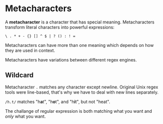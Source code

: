 # Metacharacters

A **metacharacter** is a character that has special meaning. Metacharacters transform literal characters into powerful expressions:

```text
\ . * + - {} [] ^ $ | ? () : ! =
```

Metacharacters can have more than one meaning which depends on how they are used in context.

Metacharacters have variations between different regex engines.

## Wildcard

Metacharacter `.` matches any character except newline. Original Unix regex tools were line-based, that's why we have to deal with new lines separately.

`/h.t/` matches "h**a**t", "h**o**t", and "h**i**t", but not "heat".

The challange of regular expression is both matching what you want and *only* what you want.
